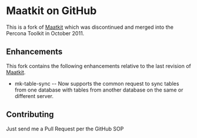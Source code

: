 Maatkit on GitHub
=============

This is a fork of [Maatkit](http://www.maatkit.org/) which was discontinued and merged into the Percona Toolkit in October 2011.

Enhancements
-------

This fork contains the following enhancements relative to the last revision of [Maatkit](http://code.google.com/p/maatkit/).

* mk-table-sync -- Now supports the common request to sync tables from one database with tables from another database on the same or different server. 

Contributing
------------

Just send me a Pull Request per the GitHub SOP